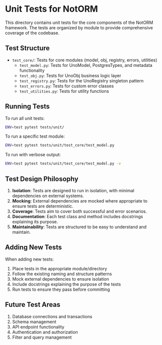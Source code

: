 # Unit Tests for NotORM

This directory contains unit tests for the core components of the NotORM framework. The tests are organized by module to provide comprehensive coverage of the codebase.

## Test Structure

- `test_core/`: Tests for core modules (model, obj, registry, errors, utilities)
  - `test_model.py`: Tests for UnoModel, PostgresTypes, and metadata functionality
  - `test_obj.py`: Tests for UnoObj business logic layer
  - `test_registry.py`: Tests for the UnoRegistry singleton pattern
  - `test_errors.py`: Tests for custom error classes
  - `test_utilities.py`: Tests for utility functions

## Running Tests

To run all unit tests:

```bash
ENV=test pytest tests/unit/
```

To run a specific test module:

```bash
ENV=test pytest tests/unit/test_core/test_model.py
```

To run with verbose output:

```bash
ENV=test pytest tests/unit/test_core/test_model.py -v
```

## Test Design Philosophy

1. **Isolation**: Tests are designed to run in isolation, with minimal dependencies on external systems.
2. **Mocking**: External dependencies are mocked where appropriate to ensure tests are deterministic.
3. **Coverage**: Tests aim to cover both successful and error scenarios.
4. **Documentation**: Each test class and method includes docstrings explaining its purpose.
5. **Maintainability**: Tests are structured to be easy to understand and maintain.

## Adding New Tests

When adding new tests:

1. Place tests in the appropriate module/directory
2. Follow the existing naming and structure patterns
3. Mock external dependencies to ensure isolation
4. Include docstrings explaining the purpose of the tests
5. Run tests to ensure they pass before committing

## Future Test Areas

1. Database connections and transactions
2. Schema management
3. API endpoint functionality 
4. Authentication and authorization
5. Filter and query management